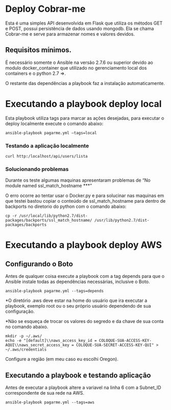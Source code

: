 # Deploy Cobrar-me

Esta é uma simples API desenvolvida em Flask que utiliza os métodos GET e POST, possui persistência de dados usando mongodb. Ela se chama Cobrar-me e serve para armazenar nomes e valores devidos.

## Requisitos mínimos. 

É necessário somente o Ansible na versão 2.7.6 ou superior devido ao modulo docker_container que utilizado no gerenciamento local dos containers e o python 2.7 =>.

O restante das dependências a playbook faz a instalação automaticamente. 

# Executando a playbook deploy local 

Esta playbook utiliza tags para marcar as ações desejadas, para executar o deploy localmente execute o comando abaixo:
```
ansible-playbook pagarme.yml –tags=local
```

### Testando a aplicação localmente
```
curl http:/localhost/api/users/lista
```

### Solucionando problemas

Durante os teste algumas maquinas apresentaram problemas de “No module named ssl_match_hostname ***” 

O erro ocorre ao tentar usar o Docker.py e para solucinar nas maquinas em que testei bastou copiar o conteúdo de ssl_match_hostname para dentro de backports no diretorio do python com o comando abaixo: 
``` 
cp -r /usr/local/lib/python2.7/dist-packages/backports/ssl_match_hostname/ /usr/lib/python2.7/dist-packages/backports 
```

# Executando a playbook deploy AWS

## Configurando o Boto

Antes de qualquer coisa execute a playbook com a tag depends para que o Ansible instale todas as dependências necessárias, inclusive o Boto.
```
ansible-playbook pagarme.yml --tags=depends
```


*O diretório .aws deve estar na home do usuário que ira executar a playbook, exemplo root ou o seu próprio usuário dependendo de sua configuração.

*Não se esqueça de trocar os valores do segredo e da chave de sua conta no comando abaixo.
```
mkdir -p ~/.aws/
echo -e "[default]\\naws_access_key_id = COLOQUE-SUA-ACCESS-KEY-AQUI\\naws_secret_access_key = COLOQUE-SUA-SECRET-ACCESS-KEY-QUI" > ~/.aws/credentials
```
Configure a região (em meu caso eu escolhi Oregon).

## Executando a playbook e testando aplicação

Antes de executar a playbook altere a variavel na linha 6 com a Subnet_ID correspondente de sua rede na AWS.
```
ansible-playbook pagarme.yml --tags=aws
```
